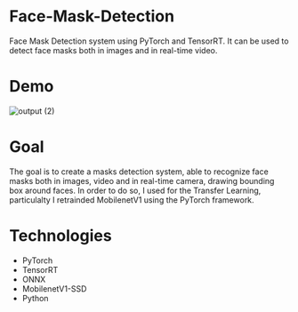 # Face-Mask-Detection
Face Mask Detection system using PyTorch and TensorRT. It can be used to detect face masks both in images and in real-time video.

# Demo

![output (2)](https://user-images.githubusercontent.com/16786052/125057947-322d3480-e0c3-11eb-9088-3598ffe24cd4.gif)
# Goal

The goal is to create a masks detection system, able to recognize face masks both in images, video and in real-time camera, drawing bounding box around faces. In order to do so, I  used for the Transfer Learning, particulalty I retrainded MobilenetV1 using the PyTorch framework.

# Technologies

- PyTorch
- TensorRT
- ONNX
- MobilenetV1-SSD
- Python
